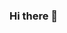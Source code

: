 ### Hi there 👋

<!--
**hvdtam/hvdtam** is a ✨ _special_ ✨ repository because its `README.md` (this file) appears on your GitHub profile.
![](https://komarev.com/ghpvc/?username=hvdtam&color=lightgrey)

Here are some ideas to get you started:

- 🔭 I’m currently working on ...
- 🌱 I’m currently learning ...
- 👯 I’m looking to collaborate on ...
- 🤔 I’m looking for help with ...
- 💬 Ask me about ...
- 📫 How to reach me: ...
- 😄 Pronouns: ...
- ⚡ Fun fact: ...
-->
